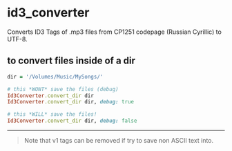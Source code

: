 # id3_converter
Converts ID3 Tags of .mp3 files from CP1251 codepage (Russian Cyrillic) to UTF-8.

## to convert files inside of a dir
```ruby
dir = '/Volumes/Music/MySongs/'

# this *WONT* save the files (debug)
Id3Converter.convert_dir dir
Id3Converter.convert_dir dir, debug: true

# this *WILL* save the files!
Id3Converter.convert_dir dir, debug: false
```

---
> Note that v1 tags can be removed if try to save non ASCII text into.


